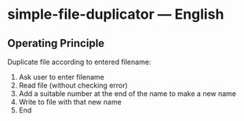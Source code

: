 # simple-file-duplicator — English

## Operating Principle

Duplicate file according to entered filename:
1. Ask user to enter filename
2. Read file (without checking error)
3. Add a suitable number at the end of the name to make a new name
4. Write to file with that new name
5. End
